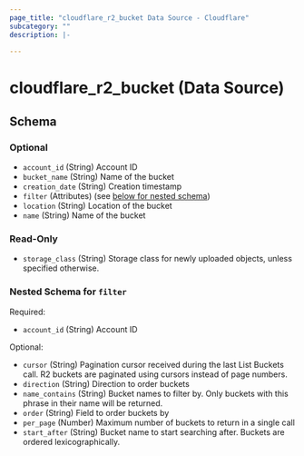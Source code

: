 ```yaml
---
page_title: "cloudflare_r2_bucket Data Source - Cloudflare"
subcategory: ""
description: |-
  
---
```


# cloudflare_r2_bucket (Data Source)




<!-- schema generated by tfplugindocs -->
## Schema

### Optional

- `account_id` (String) Account ID
- `bucket_name` (String) Name of the bucket
- `creation_date` (String) Creation timestamp
- `filter` (Attributes) (see [below for nested schema](#nestedatt--filter))
- `location` (String) Location of the bucket
- `name` (String) Name of the bucket

### Read-Only

- `storage_class` (String) Storage class for newly uploaded objects, unless specified otherwise.

<a id="nestedatt--filter"></a>
### Nested Schema for `filter`

Required:

- `account_id` (String) Account ID

Optional:

- `cursor` (String) Pagination cursor received during the last List Buckets call. R2 buckets are paginated using cursors instead of page numbers.
- `direction` (String) Direction to order buckets
- `name_contains` (String) Bucket names to filter by. Only buckets with this phrase in their name will be returned.
- `order` (String) Field to order buckets by
- `per_page` (Number) Maximum number of buckets to return in a single call
- `start_after` (String) Bucket name to start searching after. Buckets are ordered lexicographically.



